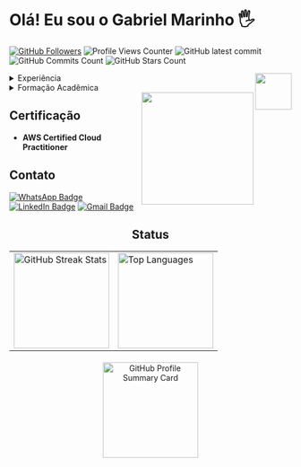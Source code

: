 # Olá! Eu sou o Gabriel Marinho 🖐️
[![GitHub Followers](https://img.shields.io/github/followers/GabrielFMarinho.svg?style=social&label=Follow&maxAge=2592000)](https://github.com/GabrielFMarinho?tab=followers)
![Profile Views Counter](https://komarev.com/ghpvc/?username=GabrielFMarinho)
![GitHub latest commit](https://badgen.net/github/last-commit/GabrielFMarinho/GabrielFMarinho/?icon=github&color=red)
![GitHub Commits Count](https://badgen.net/github/commits/GabrielFMarinho/GabrielFMarinho/?icon=github&color=green)
![GitHub Stars Count](https://badgen.net/github/stars/GabrielFMarinho/GabrielFMarinho/?icon=github&color=yellow)

   <img src="https://miro.medium.com/v2/resize:fit:342/1*rpYyNZvqfFej0FgWEW5p9Q.png" min-width="65px" max-width="65px" width="65px" align="right">  
 <details>
    <summary>Experiência</summary>
    
- **Desenvolvedor de Software** na Cubos Academy (jul 2023 - dez 2023)
  - Desenvolvimento Back-end (![Javascript Icon](https://img.icons8.com/color/16/000000/javascript--v1.png) Javascript, ![Node.js Icon](https://img.icons8.com/color/16/000000/nodejs.png) Node.js e pacotes npm)
  - Desenvolvimento de APIs Rest
  - Experiência com projeção de banco de dados utilizando ![SQL Icon](https://img.icons8.com/color/16/000000/sql.png) SQL
  - Experiência com ![Git Icon](https://img.icons8.com/color/16/000000/git.png) Git e ![GitHub Icon](https://img.icons8.com/color/16/000000/github.png) Git Hub
  - Experiência com metodologias ágeis
    
  </details>

 <details>
    <summary>Formação Acadêmica</summary>
    
- **Bacharelado em Engenharia de Software** na Estácio (set 2022 - set 2026)
  - Cubos Academy Desenvolvedor de Software Back-end jun de 2023 - nov de 2023
  - Escola da Nuvem Curso de Formação Computação em Nuvem, AWS Fundamentos set de 2023 - dez de 2023
        
  </details>


   <img src="https://images.credly.com/images/00634f82-b07f-4bbd-a6bb-53de397fc3a6/twitter_thumb_201604_image.png" min-width="200px" max-width="200px" width="200px" align="right">
## Certificação
- **AWS Certified Cloud Practitioner**

## Contato

[![WhatsApp Badge](https://img.shields.io/badge/WhatsApp-25D366?style=for-the-badge&logo=whatsapp&logoColor=white)](https://wa.me/5532984681942)
[![LinkedIn Badge](https://img.shields.io/badge/LinkedIn-0077B5?style=for-the-badge&logo=linkedin&logoColor=white)](https://www.linkedin.com/in/gabriel-marinho95/)
[![Gmail Badge](https://img.shields.io/badge/Gmail-D14836?style=for-the-badge&logo=gmail&logoColor=white)](mailto:gabriel18marinho@gmail.com)

<div style="text-align: center;">

  <h2> Status</h2>

  <table style="margin: 0 auto;" align="center">
    <tr>
      <td>
        <img height="170px" src="https://github-readme-streak-stats.herokuapp.com/?user=GabrielFMarinho&theme=react&hide_border=false" alt="GitHub Streak Stats"/>
      </td>
      <td>
        <img height="170px" src="https://github-readme-stats.vercel.app/api/top-langs/?username=GabrielFMarinho&layout=compact&theme=react&count_private=true" alt="Top Languages"/>
      </td>
    </tr>
  </table>

</div>
  <div style="margin: 20px auto; text-align: center; display: flex; justify-content: center;">
    <a href="https://github.com/GabrielFMarinho">
      <img height="170px" src="https://github-profile-summary-cards.vercel.app/api/cards/profile-details?username=GabrielFMarinho&theme=nord_dark" alt="GitHub Profile Summary Card"/>
    </a>
  </div>
